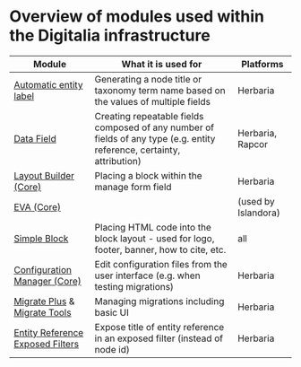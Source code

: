 # Overview of modules used within the Digitalia infrastructure

Module                  | What it is used for | Platforms
----------------------- | ------------------- | ---------
[Automatic entity label](https://www.drupal.org/project/auto_entitylabel) | Generating a node title or taxonomy term name based on the values of multiple fields | Herbaria
[Data Field](https://www.drupal.org/project/datafield) | Creating repeatable fields composed of any number of fields of any type (e.g. entity reference, certainty, attribution) | Herbaria, Rapcor
[Layout Builder (Core)](https://www.drupal.org/docs/8/core/modules/layout-builder) | Placing a block within the manage form field | Herbaria
[EVA (Core)](https://www.drupal.org/project/eva) | | (used by Islandora)
[Simple Block](https://www.drupal.org/project/simple_block) | Placing HTML code into the block layout - used for logo, footer, banner, how to cite, etc. | all
[Configuration Manager (Core)](https://www.drupal.org/docs/8/core/modules/config) | Edit configuration files from the user interface (e.g. when testing migrations) | Herbaria
[Migrate Plus](https://www.drupal.org/project/migrate_plus) & [Migrate Tools](https://www.drupal.org/project/migrate_tools) | Managing migrations including basic UI | Herbaria
[Entity Reference Exposed Filters](https://www.drupal.org/project/entity_reference_exposed_filters) | Expose title of entity reference in an exposed filter (instead of node id) | Herbaria
